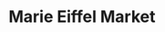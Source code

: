 ---
title: "Marie Eiffel Market"
url: /shelter-island-heights/marie-eiffel-market/
shop: Lebensmittel
---